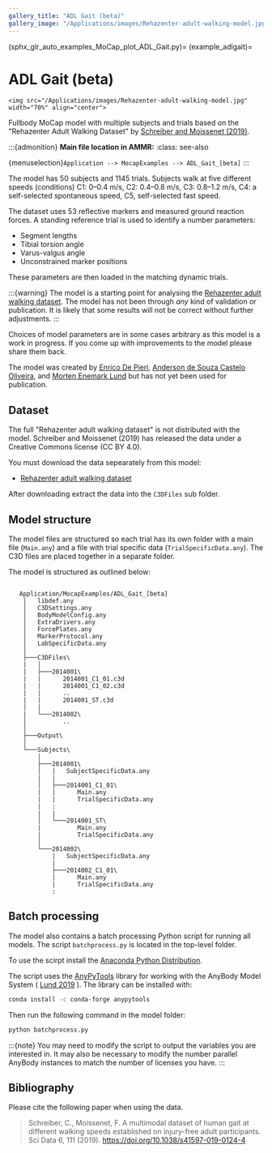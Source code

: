 ```yaml
---
gallery_title: "ADL Gait (beta)"
gallery_image: "/Applications/images/Rehazenter-adult-walking-model.jpg"
---
```


(sphx_glr_auto_examples_MoCap_plot_ADL_Gait.py)=
(example_adlgait)=
# ADL Gait (beta)

````{sidebar} **Example**
<img src="/Applications/images/Rehazenter-adult-walking-model.jpg" width="70%" align="center">
````

Fullbody MoCap model with multiple subjects and trials based on the 
"Rehazenter Adult Walking Dataset" by [Schreiber and Moissenet (2019)](https://doi.org/10.1038/s41597-019-0124-4).

:::{admonition} **Main file location in AMMR:**
:class: see-also

  {menuselection}`Application --> MocapExamples --> ADL_Gait_[beta]`
:::


The model has 50 subjects and 1145 trials. Subjects walk at five different
speeds (conditions) C1: 0–0.4 m/s, C2: 0.4–0.8 m/s, C3: 0.8–1.2 m/s, C4: a 
self-selected spontaneous speed, C5, self-selected fast speed.

The dataset uses 53 reflective markers and measured ground reaction forces. A 
standing reference trial is used to identify a number parameters: 

* Segment lengths
* Tibial torsion angle
* Varus-valgus angle
* Unconstrained marker positions

These parameters are then loaded in the matching dynamic trials. 

:::{warning} The model is a starting point for analysing the 
[Rehazenter adult walking dataset](https://doi.org/10.1038/s41597-019-0124-4). 
The model has not been through *any* kind of validation or publication. It is likely that 
some results will not be correct without further adjustments.
:::
  
Choices of model parameters are in some cases arbitrary as this model is a work in progress. If you come up 
with improvements to the model please share them back. 

The model was created by [Enrico De Pieri](https://www.linkedin.com/in/enrico-de-pieri-13096a7a), 
[Anderson de Souza Castelo Oliveira](https://vbn.aau.dk/en/persons/121260), and [Morten Enemark Lund](https://www.linkedin.com/in/biomedical) but has not yet been used for publication.


## Dataset

The full "Rehazenter adult walking dataset" is not distributed with the model. Schreiber and Moissenet (2019) has
released the data under a Creative Commons license (CC BY 4.0). 

You must download the data sepearately from this model:

* [Rehazenter adult walking dataset](https://figshare.com/articles/dataset/A_multimodal_dataset_of_human_gait_at_different_walking_speeds/7734767)

After downloading extract the data into the `C3DFiles` sub folder. 


## Model structure

The model files are structured so each trial has its own folder with a main file
(`Main.any`) and a file with trial specific data (`TrialSpecificData.any`).
The C3D files are placed together in a separate folder.

The model is structured as outlined below:

```

   Application/MocapExamples/ADL_Gait_[beta]
    │   libdef.any
    │   C3DSettings.any
    │   BodyModelConfig.any
    │   ExtraDrivers.any
    │   ForcePlates.any
    │   MarkerProtocol.any
    │   LabSpecificData.any
    │
    ├───C3DFiles\
    |   │  
    |   ├───2014001\
    |   |      2014001_C1_01.c3d
    |   |      2014001_C1_02.c3d
    |   |      ..
    |   |      2014001_ST.c3d
    │   |
    |   └───2014002\
    │          ..
    │
    ├───Output\
    │
    └───Subjects\
        │
        ├───2014001\
        │   |   SubjectSpecificData.any
        |   |
        │   ├───2014001_C1_01\
        |   |      Main.any
        |   |      TrialSpecificData.any
        |   :   
        |   |   
        │   └───2014001_ST\
        |          Main.any
        |          TrialSpecificData.any
        │   
        └───2014002\
            |   SubjectSpecificData.any
            |
            ├───2014002_C1_01\
            |      Main.any
            |      TrialSpecificData.any
            : 
```

## Batch processing

The model also contains a batch processing Python script for running all models. The script 
`batchprocess.py` is located in the top-level folder. 

To use the scirpt install the [Anaconda Python Distribution](https://www.anaconda.com/products/distribution#Downloads). 

The script uses the [AnyPyTools](https://github.com/AnyBody-Research-Group/AnyPyTools) library for working with the
AnyBody Model System ( [Lund 2019](https://doi.org/10.21105/joss.01108) ). The library can be installed with:

```bash
conda install -c conda-forge anypytools
```

Then run the following command in the model folder:

```bash
python batchprocess.py
```

:::{note} You may need to modify the script to output the variables you are interested in. It may also 
    be necessary to modify the number parallel AnyBody instances to match the number of licenses you have. 
:::    

## Bibliography

Please cite the following paper when using the data. 

> Schreiber, C., Moissenet, F. A multimodal dataset of human gait at different walking speeds established on injury-free adult participants. Sci Data 6, 111 (2019). https://doi.org/10.1038/s41597-019-0124-4


